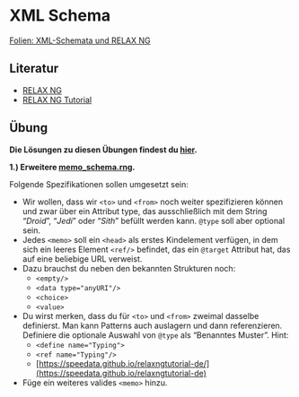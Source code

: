 # XML Schema

[Folien: XML-Schemata und RELAX NG](https://docs.google.com/presentation/d/1uxDHXrYJDtgBn2v460P-P3GbCALaZh87KPfNTAdBymM/edit?usp=sharing)

## Literatur

* [RELAX NG](http://books.xmlschemata.org/relaxng/page2.html)
* [RELAX NG Tutorial](https://speedata.github.io/relaxngtutorial-de/)

## Übung

**Die Lösungen zu diesen Übungen findest du [hier](https://github.com/chpollin/Teaching/tree/master/TTT/TTT_2_XMLSchema/Uebungen).**

**1.) Erweitere [memo_schema.rng](https://github.com/chpollin/Teaching/tree/master/TTT/TTT_2_XMLSchema/Uebungen).**

Folgende Spezifikationen sollen umgesetzt sein:

- Wir wollen, dass wir `<to>` und `<from>` noch weiter spezifizieren können und zwar über ein Attribut type, das ausschließlich mit dem  String “*Droid*”, “*Jedi*” oder “*Sith*” befüllt werden kann. `@type` soll aber  optional sein.
- Jedes `<memo>` soll ein `<head>` als erstes Kindelement verfügen, in  dem sich ein leeres Element `<ref/>` befindet, das ein `@target` Attribut hat, das auf eine beliebige URL verweist.
- Dazu brauchst du neben den bekannten Strukturen noch:
  - `<empty/>`
  - `<data type="anyURI"/>`
  -  `<choice>`
  -  `<value>`
- Du wirst merken, dass du für `<to>` und `<from>` zweimal dasselbe  definierst. Man kann Patterns auch auslagern und dann referenzieren.  Definiere die optionale Auswahl von `@type` als “Benanntes Muster”. Hint:
  * `<define name="Typing">`
  * `<ref name="Typing"/>`
  * [https://speedata.github.io/relaxngtutorial-de/](https://speedata.github.io/relaxngtutorial-de)
- Füge ein weiteres valides `<memo>` hinzu.